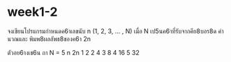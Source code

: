 # week1-2
จงเขียนโปรแกรมกําหนดค6าเลขนับ n (1, 2, 3, ... , N) เมื่อ N เป5นค6าที่รับจากคีย8บอร8ด คํานวณและ
พิมพ8ผลลัพธ8ของค6า 2n

ตัวอย6างเช6น ถา N = 5
n 2n
1 2
2 4
3 8
4 16
5 32
